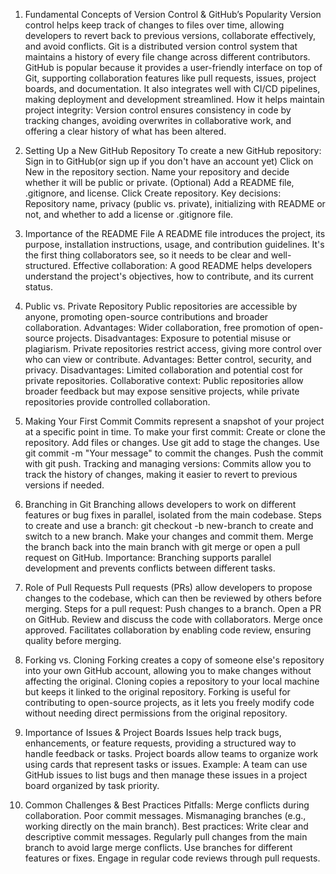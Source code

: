 1. Fundamental Concepts of Version Control & GitHub’s Popularity
   Version control helps keep track of changes to files over time, allowing developers to revert back to previous versions, collaborate effectively, and avoid conflicts. Git is a distributed version control system that maintains a history of every file change across different contributors.
   GitHub is popular because it provides a user-friendly interface on top of Git, supporting collaboration features like pull requests, issues, project boards, and documentation. It also integrates well with CI/CD pipelines, making deployment and development streamlined.
   How it helps maintain project integrity: Version control ensures consistency in code by tracking changes, avoiding overwrites in collaborative work, and offering a clear history of what has been altered.

2. Setting Up a New GitHub Repository
   To create a new GitHub repository:
   Sign in to GitHub(or sign up if you don't have an account yet)
   Click on New in the repository section.
   Name your repository and decide whether it will be public or private.
   (Optional) Add a README file, .gitignore, and license.
   Click Create repository.
   Key decisions: Repository name, privacy (public vs. private), initializing with README or not, and whether to add a license or .gitignore file.
3. Importance of the README File
   A README file introduces the project, its purpose, installation instructions, usage, and contribution guidelines. It's the first thing collaborators see, so it needs to be clear and well-structured.
   Effective collaboration: A good README helps developers understand the project's objectives, how to contribute, and its current status.
4. Public vs. Private Repository
   Public repositories are accessible by anyone, promoting open-source contributions and broader collaboration.
   Advantages: Wider collaboration, free promotion of open-source projects.
   Disadvantages: Exposure to potential misuse or plagiarism.
   Private repositories restrict access, giving more control over who can view or contribute.
   Advantages: Better control, security, and privacy.
   Disadvantages: Limited collaboration and potential cost for private repositories.
   Collaborative context: Public repositories allow broader feedback but may expose sensitive projects, while private repositories provide controlled collaboration.

5. Making Your First Commit
   Commits represent a snapshot of your project at a specific point in time.
   To make your first commit:
   Create or clone the repository.
   Add files or changes.
   Use git add to stage the changes.
   Use git commit -m "Your message" to commit the changes.
   Push the commit with git push.
   Tracking and managing versions: Commits allow you to track the history of changes, making it easier to revert to previous versions if needed.
6. Branching in Git
   Branching allows developers to work on different features or bug fixes in parallel, isolated from the main codebase.
   Steps to create and use a branch:
   git checkout -b new-branch to create and switch to a new branch.
   Make your changes and commit them.
   Merge the branch back into the main branch with git merge or open a pull request on GitHub.
   Importance: Branching supports parallel development and prevents conflicts between different tasks.
7. Role of Pull Requests
   Pull requests (PRs) allow developers to propose changes to the codebase, which can then be reviewed by others before merging.
   Steps for a pull request:
   Push changes to a branch.
   Open a PR on GitHub.
   Review and discuss the code with collaborators.
   Merge once approved.
   Facilitates collaboration by enabling code review, ensuring quality before merging.
8. Forking vs. Cloning
   Forking creates a copy of someone else's repository into your own GitHub account, allowing you to make changes without affecting the original.
   Cloning copies a repository to your local machine but keeps it linked to the original repository.
   Forking is useful for contributing to open-source projects, as it lets you freely modify code without needing direct permissions from the original repository.
9. Importance of Issues & Project Boards
   Issues help track bugs, enhancements, or feature requests, providing a structured way to handle feedback or tasks.
   Project boards allow teams to organize work using cards that represent tasks or issues.
   Example: A team can use GitHub issues to list bugs and then manage these issues in a project board organized by task priority.
10. Common Challenges & Best Practices
    Pitfalls:
    Merge conflicts during collaboration.
    Poor commit messages.
    Mismanaging branches (e.g., working directly on the main branch).
    Best practices:
    Write clear and descriptive commit messages.
    Regularly pull changes from the main branch to avoid large merge conflicts.
    Use branches for different features or fixes.
    Engage in regular code reviews through pull requests.
